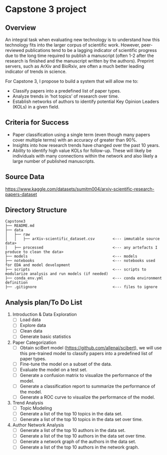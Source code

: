 # Capstone 3 project

## Overview
An integral task when evaluating new technology is to understand how this technology fits into the larger corpus of scientific work. However, peer-reviewed publications tend to be a lagging indicator of scientific progress due to the long time required to publish a manuscript (often 1-2 after the research is finished and the manuscript written by the authors). Preprint servers, such as ArXiv and BioRxiv, are often a much better leading indicator of trends in science. 

For Capstone 3, I propose to build a system that will allow me to:
* Classify papers into a predefined list of paper types. 
* Analyze trends in ‘hot topics’ of research over time. 
* Establish networks of authors to identify potential Key Opinion Leaders (KOLs) in a given field. 

## Criteria for Success
* Paper classification using a single term (even though many papers cover multiple terms) with an accuracy of greater than 90%. 
* Insights into how research trends have changed over the past 10 years. 
* Ability to identify high value KOLs for follow-up. These will likely be individuals with many connections within the network and also likely a large number of published manuscripts. 

## Source Data

https://www.kaggle.com/datasets/sumitm004/arxiv-scientific-research-papers-dataset

## Directory Structure
```
Capstone3   
├── README.md
├── data
│   ├── raw
│   │   ├── arXiv-scientific_dataset.csv        <--- immutable source data>
│   ├── processed                               <--- any artefacts I produce to clean the data>
├── models                                      <--- models
├── notebooks                                   <--- notebooks used for EDA and model development
├── scripts                                     <--- scripts to modularize analysis and run models (if needed)
├── conda_env.yml                               <--- conda environment definition
├── .gitignore                                  <--- files to ignore
```

## Analysis plan/To Do List

1. Introduction & Data Exploration
    - [ ] Load data
    - [ ] Explore data
    - [ ] Clean data
    - [ ] Generate basic statistics 
2. Paper Categorization
    - [ ] Obtain sciBert model (https://github.com/allenai/scibert), we will use this pre-trained model to classify papers into a predefined list of paper types.
    - [ ] Fine-tune the model on a subset of the data.
    - [ ] Evaluate the model on a test set.
    - [ ] Generate a confusion matrix to visualize the performance of the model.
    - [ ] Generate a classification report to summarize the performance of the model.
    - [ ] Generate a ROC curve to visualize the performance of the model.
3. Trend Analysis
    - [ ] Topic Modeling 
    - [ ] Generate a list of the top 10 topics in the data set.
    - [ ] Generate a list of the top 10 topics in the data set over time.
4. Author Network Analysis
    - [ ] Generate a list of the top 10 authors in the data set.
    - [ ] Generate a list of the top 10 authors in the data set over time.
    - [ ] Generate a network graph of the authors in the data set.
    - [ ] Generate a list of the top 10 authors in the network graph.